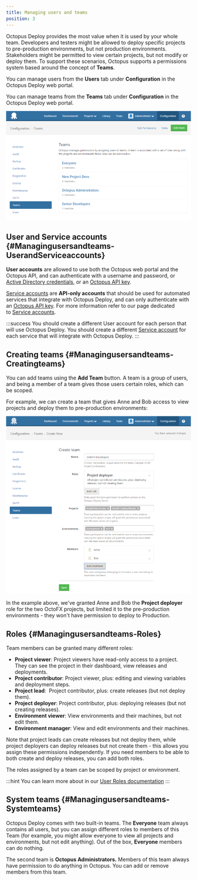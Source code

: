 ```yaml
---
title: Managing users and teams
position: 3
---
```



Octopus Deploy provides the most value when it is used by your whole team. Developers and testers might be allowed to deploy specific projects to pre-production environments, but not production environments. Stakeholders might be permitted to view certain projects, but not modify or deploy them. To support these scenarios, Octopus supports a permissions system based around the concept of **Teams**.


You can manage users from the **Users** tab under **Configuration** in the Octopus Deploy web portal.


You can manage teams from the **Teams** tab under **Configuration** in the Octopus Deploy web portal.


![](/docs/images/3048123/3277938.png "width=500")

## User and Service accounts {#Managingusersandteams-UserandServiceaccounts}


**User accounts** are allowed to use both the Octopus web portal and the Octopus API, and can authenticate with a username and password, or [Active Directory credentials](/docs/administration/authentication-providers/active-directory-authentication.md), or an [Octopus API key](/docs/how-to/how-to-create-an-api-key.md).


[Service accounts](/docs/administration/managing-users-and-teams/service-accounts.md) are **API-only accounts** that should be used for automated services that integrate with Octopus Deploy, and can only authenticate with an [Octopus API key](/docs/how-to/how-to-create-an-api-key.md). For more information refer to our page dedicated to [Service accounts](/docs/administration/managing-users-and-teams/service-accounts.md).

:::success
You should create a different User account for each person that will use Octopus Deploy. You should create a different [Service account](/docs/administration/managing-users-and-teams/service-accounts.md) for each service that will integrate with Octopus Deploy.
:::

## Creating teams {#Managingusersandteams-Creatingteams}


You can add teams using the **Add Team** button. A team is a group of users, and being a member of a team gives those users certain roles, which can be scoped.


For example, we can create a team that gives Anne and Bob access to view projects and deploy them to pre-production environments:


![](/docs/images/3048123/3277937.png "width=500")


In the example above, we've granted Anne and Bob the **Project deployer** role for the two OctoFX projects, but limited it to the pre-production environments - they won't have permission to deploy to Production.

## Roles {#Managingusersandteams-Roles}


Team members can be granted many different roles:

- **Project viewer**:
Project viewers have read-only access to a project. They can see the project in their dashboard, view releases and deployments.
- **Project contributor**:
Project viewer, plus: editing and viewing variables and deployment steps.
- **Project lead**: 
Project contributor, plus: create releases (but not deploy them).
- **Project deployer**: 
Project contributor, plus: deploying releases (but not creating releases).
- **Environment viewer**:
View environments and their machines, but not edit them.
- **Environment manager**:
View and edit environments and their machines.



Note that project leads can create releases but not deploy them, while project deployers can deploy releases but not create them - this allows you assign these permissions independently. If you need members to be able to both create and deploy releases, you can add both roles.


The roles assigned by a team can be scoped by project or environment.

:::hint
You can learn more about in our [User Roles documentation](/docs/administration/managing-users-and-teams/user-roles.md)
:::

## System teams {#Managingusersandteams-Systemteams}


Octopus Deploy comes with two built-in teams. The **Everyone** team always contains all users, but you can assign different roles to members of this Team (for example, you might allow everyone to view all projects and environments, but not edit anything). Out of the box, **Everyone** members can do nothing.


The second team is **Octopus Administrators.** Members of this team always have permission to do anything in Octopus. You can add or remove members from this team.
